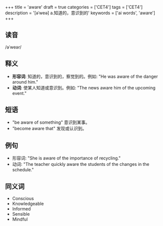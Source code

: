 +++
title = 'aware'
draft = true
categories = ['CET4']
tags = ['CET4']
description = '[əˈweə] a.知道的，意识到的'
keywords = ['ai words', 'aware']
+++

## 读音
/əˈweər/

## 释义
- **形容词**: 知道的，意识到的，察觉到的。例如: "He was aware of the danger around him."
- **动词**: 使某人知道或意识到。例如: "The news aware him of the upcoming event."

## 短语
- "be aware of something" 意识到某事。
- "become aware that" 发现或认识到。

## 例句
- 形容词: "She is aware of the importance of recycling."
- 动词: "The teacher quickly aware the students of the changes in the schedule."

## 同义词
- Conscious
- Knowledgeable
- Informed
- Sensible
- Mindful

